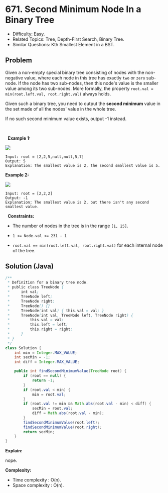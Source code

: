 # 671. Second Minimum Node In a Binary Tree

- Difficulty: Easy.
- Related Topics: Tree, Depth-First Search, Binary Tree.
- Similar Questions: Kth Smallest Element in a BST.

## Problem

Given a non-empty special binary tree consisting of nodes with the non-negative value, where each node in this tree has exactly ```two``` or ```zero``` sub-node. If the node has two sub-nodes, then this node's value is the smaller value among its two sub-nodes. More formally, the property ```root.val = min(root.left.val, root.right.val)``` always holds.

Given such a binary tree, you need to output the **second minimum** value in the set made of all the nodes' value in the whole tree.

If no such second minimum value exists, output -1 instead.

 

 
**Example 1:**

![](https://assets.leetcode.com/uploads/2020/10/15/smbt1.jpg)

```
Input: root = [2,2,5,null,null,5,7]
Output: 5
Explanation: The smallest value is 2, the second smallest value is 5.
```

**Example 2:**

![](https://assets.leetcode.com/uploads/2020/10/15/smbt2.jpg)

```
Input: root = [2,2,2]
Output: -1
Explanation: The smallest value is 2, but there isn't any second smallest value.
```

 
**Constraints:**


	
- The number of nodes in the tree is in the range ```[1, 25]```.
	
- ```1 <= Node.val <= 231 - 1```
	
- ```root.val == min(root.left.val, root.right.val)``` for each internal node of the tree.



## Solution (Java)

```java
/**
 * Definition for a binary tree node.
 * public class TreeNode {
 *     int val;
 *     TreeNode left;
 *     TreeNode right;
 *     TreeNode() {}
 *     TreeNode(int val) { this.val = val; }
 *     TreeNode(int val, TreeNode left, TreeNode right) {
 *         this.val = val;
 *         this.left = left;
 *         this.right = right;
 *     }
 * }
 */
class Solution {
    int min = Integer.MAX_VALUE;
    int secMin = -1;
    int diff = Integer.MAX_VALUE;

    public int findSecondMinimumValue(TreeNode root) {
        if (root == null) {
            return -1;
        }
        if (root.val < min) {
            min = root.val;
        }
        if (root.val != min && Math.abs(root.val - min) < diff) {
            secMin = root.val;
            diff = Math.abs(root.val - min);
        }
        findSecondMinimumValue(root.left);
        findSecondMinimumValue(root.right);
        return secMin;
    }
}
```

**Explain:**

nope.

**Complexity:**

* Time complexity : O(n).
* Space complexity : O(n).
